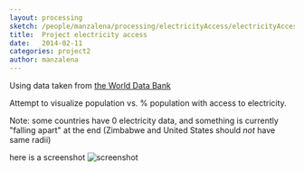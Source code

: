 ```yaml
---
layout: processing
sketch: /people/manzalena/processing/electricityAccess/electricityAccess.pde
title:  Project electricity access
date:   2014-02-11 
categories: project2
author: manzalena
---
```


Using data taken from [the World Data Bank](http://databank.worldbank.org/data/home.aspx)

Attempt to visualize population vs. % population with access to electricity.

Note: some countries have 0 electricity data, and something is currently "falling apart" at the end (Zimbabwe and United States should *not* have same radii)

here is a screenshot ![screenshot](/TheArtOfDataVisualization/people/manzalena/electricityAccess/electricity.png)
